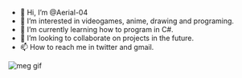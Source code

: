 - 👋 Hi, I’m @Aerial-04
- 👀 I’m interested in videogames, anime, drawing and programing.
- 🌱 I’m currently learning how to program in C#.
- 💞️ I’m looking to collaborate on projects in the future.
- 📫 How to reach me in twitter and gmail.

<!---
Aerial-04/Aerial-04 is a ✨ special ✨ repository because its `README.md` (this file) appears on your GitHub profile.
You can click the Preview link to take a look at your changes.
--->
![meg gif](https://user-images.githubusercontent.com/105311241/186502925-88726653-5aec-4734-84e1-2f4e80895bf9.jpg)
